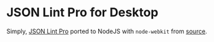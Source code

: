 JSON Lint Pro for Desktop
=========================

Simply, [JSON Lint Pro](http://pro.jsonlint.com/) ported to NodeJS with `node-webkit` from [source](https://github.com/arc90/jsonlintpro).